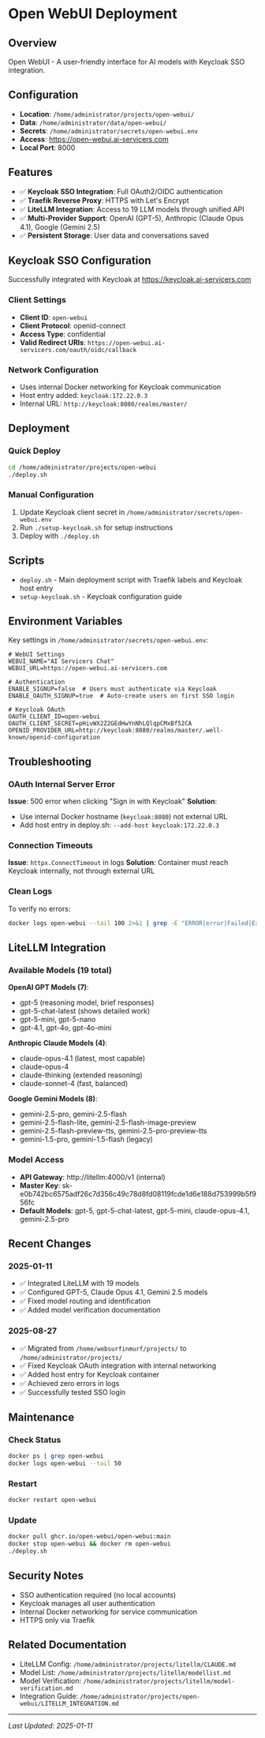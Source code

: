 # Open WebUI Deployment

## Overview
Open WebUI - A user-friendly interface for AI models with Keycloak SSO integration.

## Configuration
- **Location**: `/home/administrator/projects/open-webui/`
- **Data**: `/home/administrator/data/open-webui/`
- **Secrets**: `/home/administrator/secrets/open-webui.env`
- **Access**: https://open-webui.ai-servicers.com
- **Local Port**: 8000

## Features
- ✅ **Keycloak SSO Integration**: Full OAuth2/OIDC authentication
- ✅ **Traefik Reverse Proxy**: HTTPS with Let's Encrypt
- ✅ **LiteLLM Integration**: Access to 19 LLM models through unified API
- ✅ **Multi-Provider Support**: OpenAI (GPT-5), Anthropic (Claude Opus 4.1), Google (Gemini 2.5)
- ✅ **Persistent Storage**: User data and conversations saved

## Keycloak SSO Configuration
Successfully integrated with Keycloak at https://keycloak.ai-servicers.com

### Client Settings
- **Client ID**: `open-webui`
- **Client Protocol**: openid-connect
- **Access Type**: confidential
- **Valid Redirect URIs**: `https://open-webui.ai-servicers.com/oauth/oidc/callback`

### Network Configuration
- Uses internal Docker networking for Keycloak communication
- Host entry added: `keycloak:172.22.0.3`
- Internal URL: `http://keycloak:8080/realms/master/`

## Deployment

### Quick Deploy
```bash
cd /home/administrator/projects/open-webui
./deploy.sh
```

### Manual Configuration
1. Update Keycloak client secret in `/home/administrator/secrets/open-webui.env`
2. Run `./setup-keycloak.sh` for setup instructions
3. Deploy with `./deploy.sh`

## Scripts
- `deploy.sh` - Main deployment script with Traefik labels and Keycloak host entry
- `setup-keycloak.sh` - Keycloak configuration guide

## Environment Variables
Key settings in `/home/administrator/secrets/open-webui.env`:
```env
# WebUI Settings
WEBUI_NAME="AI Servicers Chat"
WEBUI_URL=https://open-webui.ai-servicers.com

# Authentication
ENABLE_SIGNUP=false  # Users must authenticate via Keycloak
ENABLE_OAUTH_SIGNUP=true  # Auto-create users on first SSO login

# Keycloak OAuth
OAUTH_CLIENT_ID=open-webui
OAUTH_CLIENT_SECRET=pHivWX2Z2GEdHwYnNhLQlqpCMxBf52CA
OPENID_PROVIDER_URL=http://keycloak:8080/realms/master/.well-known/openid-configuration
```

## Troubleshooting

### OAuth Internal Server Error
**Issue**: 500 error when clicking "Sign in with Keycloak"
**Solution**: 
- Use internal Docker hostname (`keycloak:8080`) not external URL
- Add host entry in deploy.sh: `--add-host keycloak:172.22.0.3`

### Connection Timeouts
**Issue**: `httpx.ConnectTimeout` in logs
**Solution**: Container must reach Keycloak internally, not through external URL

### Clean Logs
To verify no errors:
```bash
docker logs open-webui --tail 100 2>&1 | grep -E "ERROR|error|Failed|Exception|timeout"
```

## LiteLLM Integration

### Available Models (19 total)
**OpenAI GPT Models (7)**:
- gpt-5 (reasoning model, brief responses)
- gpt-5-chat-latest (shows detailed work)
- gpt-5-mini, gpt-5-nano
- gpt-4.1, gpt-4o, gpt-4o-mini

**Anthropic Claude Models (4)**:
- claude-opus-4.1 (latest, most capable)
- claude-opus-4
- claude-thinking (extended reasoning)
- claude-sonnet-4 (fast, balanced)

**Google Gemini Models (8)**:
- gemini-2.5-pro, gemini-2.5-flash
- gemini-2.5-flash-lite, gemini-2.5-flash-image-preview
- gemini-2.5-flash-preview-tts, gemini-2.5-pro-preview-tts
- gemini-1.5-pro, gemini-1.5-flash (legacy)

### Model Access
- **API Gateway**: http://litellm:4000/v1 (internal)
- **Master Key**: sk-e0b742bc6575adf26c7d356c49c78d8fd08119fcde1d6e188d753999b5f956fc
- **Default Models**: gpt-5, gpt-5-chat-latest, gpt-5-mini, claude-opus-4.1, gemini-2.5-pro

## Recent Changes

### 2025-01-11
- ✅ Integrated LiteLLM with 19 models
- ✅ Configured GPT-5, Claude Opus 4.1, Gemini 2.5 models
- ✅ Fixed model routing and identification
- ✅ Added model verification documentation

### 2025-08-27
- ✅ Migrated from `/home/websurfinmurf/projects/` to `/home/administrator/projects/`
- ✅ Fixed Keycloak OAuth integration with internal networking
- ✅ Added host entry for Keycloak container
- ✅ Achieved zero errors in logs
- ✅ Successfully tested SSO login

## Maintenance

### Check Status
```bash
docker ps | grep open-webui
docker logs open-webui --tail 50
```

### Restart
```bash
docker restart open-webui
```

### Update
```bash
docker pull ghcr.io/open-webui/open-webui:main
docker stop open-webui && docker rm open-webui
./deploy.sh
```

## Security Notes
- SSO authentication required (no local accounts)
- Keycloak manages all user authentication
- Internal Docker networking for service communication
- HTTPS only via Traefik

## Related Documentation
- LiteLLM Config: `/home/administrator/projects/litellm/CLAUDE.md`
- Model List: `/home/administrator/projects/litellm/modellist.md`
- Model Verification: `/home/administrator/projects/litellm/model-verification.md`
- Integration Guide: `/home/administrator/projects/open-webui/LITELLM_INTEGRATION.md`

---
*Last Updated: 2025-01-11*